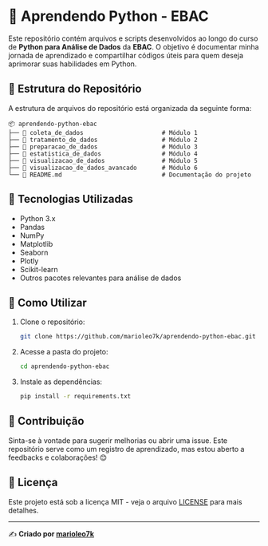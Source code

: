 # 📘 Aprendendo Python - EBAC

Este repositório contém arquivos e scripts desenvolvidos ao longo do curso de **Python para Análise de Dados** da **EBAC**. O objetivo é documentar minha jornada de aprendizado e compartilhar códigos úteis para quem deseja aprimorar suas habilidades em Python.

## 📂 Estrutura do Repositório

A estrutura de arquivos do repositório está organizada da seguinte forma:

```
📦 aprendendo-python-ebac
├── 📂 coleta_de_dados                      # Módulo 1
├── 📂 tratamento_de_dados                  # Módulo 2
├── 📂 preparacao_de_dados                  # Módulo 3
├── 📂 estatistica_de_dados                 # Módulo 4
├── 📂 visualizacao_de_dados                # Módulo 5
├── 📂 visualizacao_de_dados_avancado       # Módulo 6
└── 📜 README.md                            # Documentação do projeto
```

## 🚀 Tecnologias Utilizadas

- Python 3.x
- Pandas
- NumPy
- Matplotlib
- Seaborn
- Plotly
- Scikit-learn
- Outros pacotes relevantes para análise de dados

## 📌 Como Utilizar

1. Clone o repositório:
   ```sh
   git clone https://github.com/marioleo7k/aprendendo-python-ebac.git
   ```
2. Acesse a pasta do projeto:
   ```sh
   cd aprendendo-python-ebac
   ```
3. Instale as dependências:
   ```sh
   pip install -r requirements.txt
   ```

## 📝 Contribuição

Sinta-se à vontade para sugerir melhorias ou abrir uma issue. Este repositório serve como um registro de aprendizado, mas estou aberto a feedbacks e colaborações! 😊

## 📄 Licença

Este projeto está sob a licença MIT - veja o arquivo [LICENSE](LICENSE) para mais detalhes.

---
✍️ **Criado por [marioleo7k](https://github.com/marioleo7k)**
